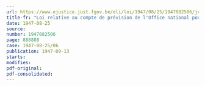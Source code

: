 ```yaml
---
url: https://www.ejustice.just.fgov.be/eli/loi/1947/08/25/1947082506/justel
title-fr: "Loi relative au compte de prévision de l'Office national pour l'Achèvement de la Jonction Nord-Midi pour l'exercice 1947"
date: 1947-08-25
source:
number: 1947082506
page: 888888
case: 1947-08-25/06
publication: 1947-09-13
starts:
modifies:
pdf-original:
pdf-consolidated:
---
```


